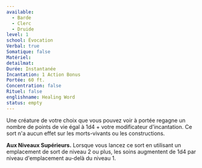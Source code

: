 ```yaml
---
available:
  - Barde
  - Clerc
  - Druide
level: 1
school: Évocation
Verbal: true
Somatique: false
Matériel:
detailmat:
Durée: Instantanée
Incantation: 1 Action Bonus
Portée: 60 ft.
Concentration: false
Rituel: false
englishname: Healing Word
status: empty
---
```

Une créature de votre choix que vous pouvez voir à portée regagne un nombre de points de vie égal à 1d4 + votre modificateur d'incantation. Ce sort n'a aucun effet sur les morts-vivants ou les constructions.

**Aux Niveaux Supérieurs.** Lorsque vous lancez ce sort en utilisant un emplacement de sort de niveau 2 ou plus, les soins augmentent de 1d4 par niveau d'emplacement au-delà du niveau 1.
